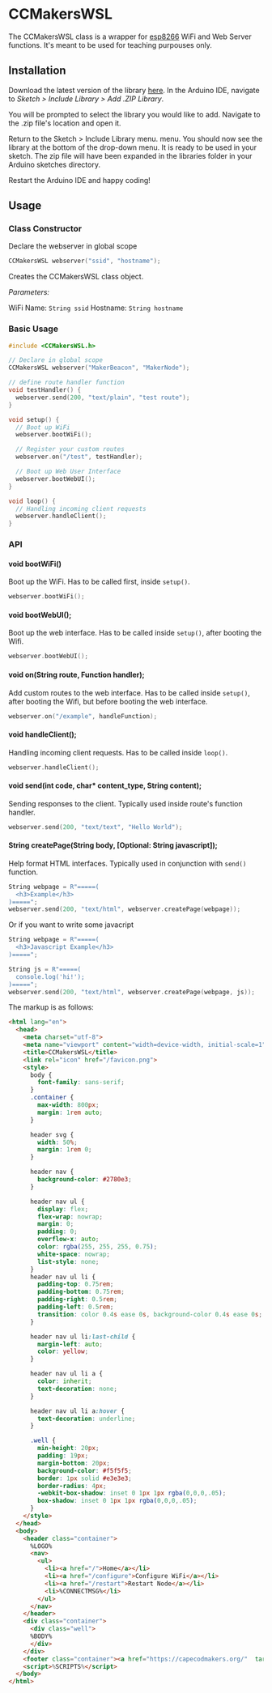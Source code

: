 # CCMakersWSL

The CCMakersWSL class is a wrapper for [esp8266](https://github.com/esp8266/) WiFi and Web Server functions. It's meant to be used for teaching purpouses only.

## Installation

Download the latest version of the library [here](https://github.com/ccmakers/CCMakersWSL/releases/latest). In the Arduino IDE, navigate to *Sketch > Include Library > Add .ZIP Library*.

You will be prompted to select the library you would like to add. Navigate to the .zip file's location and open it.

Return to the Sketch > Include Library menu. menu. You should now see the library at the bottom of the drop-down menu. It is ready to be used in your sketch. The zip file will have been expanded in the libraries folder in your Arduino sketches directory.

Restart the Arduino IDE and happy coding!

## Usage

### Class Constructor

Declare the webserver in global scope

```cpp
CCMakersWSL webserver("ssid", "hostname");
```

Creates the CCMakersWSL class object.

*Parameters:*

WiFi Name: `String ssid`
Hostname: `String hostname`

### Basic Usage

```cpp
#include <CCMakersWSL.h>

// Declare in global scope
CCMakersWSL webserver("MakerBeacon", "MakerNode");

// define route handler function
void testHandler() {
  webserver.send(200, "text/plain", "test route");
}

void setup() {
  // Boot up WiFi
  webserver.bootWiFi();

  // Register your custom routes
  webserver.on("/test", testHandler);

  // Boot up Web User Interface
  webserver.bootWebUI();
}

void loop() {
  // Handling incoming client requests
  webserver.handleClient();
}
```

### API

#### void bootWiFi()
Boot up the WiFi. Has to be called first, inside `setup()`.
```cpp
webserver.bootWiFi();
```

#### void bootWebUI();
Boot up the web interface. Has to be called inside `setup()`, after booting the Wifi.
```cpp
webserver.bootWebUI();
```

#### void on(String route, Function handler);
Add custom routes to the web interface. Has to be called inside `setup()`, after booting the Wifi, but before booting the web interface.
```cpp
webserver.on("/example", handleFunction);
```

#### void handleClient();
Handling incoming client requests. Has to be called inside `loop()`.
```cpp
webserver.handleClient();
```

#### void send(int code, char* content_type, String content);
Sending responses to the client. Typically used inside route's function handler.
```cpp
webserver.send(200, "text/text", "Hello World");
```

#### String createPage(String body, [Optional: String javascript]);
Help format HTML interfaces. Typically used in conjunction with `send()` function.
```cpp
String webpage = R"=====(
  <h3>Example</h3>
)=====";
webserver.send(200, "text/html", webserver.createPage(webpage));
```

Or if you want to write some javacript
```cpp
String webpage = R"=====(
  <h3>Javascript Example</h3>
)=====";

String js = R"=====(
  console.log('hi!');
)=====";
webserver.send(200, "text/html", webserver.createPage(webpage, js));
```

The markup is as follows:

```html
<html lang="en">
  <head>
    <meta charset="utf-8">
    <meta name="viewport" content="width=device-width, initial-scale=1">
    <title>CCMakersWSL</title>
    <link rel="icon" href="/favicon.png">
    <style>
      body {
        font-family: sans-serif;
      }
      .container {
        max-width: 800px;
        margin: 1rem auto;
      }

      header svg {
        width: 50%;
        margin: 1rem 0;
      }

      header nav {
        background-color: #2780e3;
      }

      header nav ul {
        display: flex;
        flex-wrap: nowrap;
        margin: 0;
        padding: 0;
        overflow-x: auto;
        color: rgba(255, 255, 255, 0.75);
        white-space: nowrap;
        list-style: none;
      }
      header nav ul li {
        padding-top: 0.75rem;
        padding-bottom: 0.75rem;
        padding-right: 0.5rem;
        padding-left: 0.5rem;
        transition: color 0.4s ease 0s, background-color 0.4s ease 0s;
      }

      header nav ul li:last-child {
        margin-left: auto;
        color: yellow;
      }

      header nav ul li a {
        color: inherit;
        text-decoration: none;
      }

      header nav ul li a:hover {
        text-decoration: underline;
      }

      .well {
        min-height: 20px;
        padding: 19px;
        margin-bottom: 20px;
        background-color: #f5f5f5;
        border: 1px solid #e3e3e3;
        border-radius: 4px;
        -webkit-box-shadow: inset 0 1px 1px rgba(0,0,0,.05);
        box-shadow: inset 0 1px 1px rgba(0,0,0,.05);
      }
    </style>
  </head>
  <body>
    <header class="container">
      %LOGO%
      <nav>
        <ul>
          <li><a href="/">Home</a></li>
          <li><a href="/configure">Configure WiFi</a></li>
          <li><a href="/restart">Restart Node</a></li>
          <li>%CONNECTMSG%</li>
        </ul>
      </nav>
    </header>
    <div class="container">
      <div class="well">
      %BODY%
      </div>
    </div>
    <footer class="container"><a href="https://capecodmakers.org/"  target="_blank">Cape Code Makers</a> | <a href="https://github.com/ccmakers/CCMakersWSL" target="_blank">Github</a></footer>
    <script>%SCRIPTS%</script>
  </body>
</html>
```
